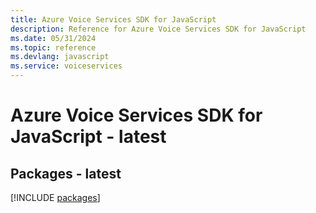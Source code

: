 ```yaml
---
title: Azure Voice Services SDK for JavaScript
description: Reference for Azure Voice Services SDK for JavaScript
ms.date: 05/31/2024
ms.topic: reference
ms.devlang: javascript
ms.service: voiceservices
---
```

# Azure Voice Services SDK for JavaScript - latest
## Packages - latest
[!INCLUDE [packages](voice-services-index.md)]